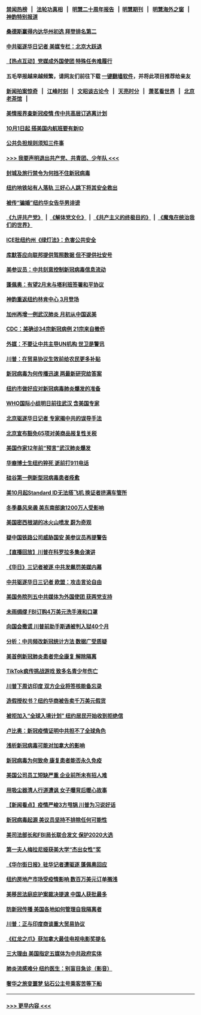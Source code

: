 #### [禁闻热榜](热点新闻.md?=0)  &nbsp;&nbsp;|&nbsp;&nbsp; [法轮功真相](https://github.com/gfw-breaker/truth/blob/master/README.md?=0) &nbsp;&nbsp;|&nbsp;&nbsp; [明慧二十周年报告](https://github.com/gfw-breaker/mh-reports/blob/master/README.md?=0) &nbsp;&nbsp;|&nbsp;&nbsp;[明慧期刊](https://github.com/gfw-breaker/mh-qikan) &nbsp;&nbsp;|&nbsp;&nbsp; [明慧海外之窗](https://github.com/gfw-breaker/mh-news/blob/master/README.md?=0) &nbsp;&nbsp;|&nbsp;&nbsp; [神韵特别报道](https://github.com/gfw-breaker/mh-news/blob/master/shenyun.md?=0)
#### [桑德斯赢得内达华州初选 拜登排名第二](../pages/nsc412/n11888760.md?t=02231431) 
#### [中共驱逐华日记者 美媒专栏：北京大跃退](../pages/nsc412/n11888453.md?t=02231431) 
#### [【热点互动】党媒成外国使团 特殊任务难履行](../pages/nsc412/n11888306.md?t=02231431) 
#### 五毛举报越来越频繁，请网友们前往下载 [一键翻墙软件](https://github.com/gfw-breaker/ssr-accounts)，并将此项目推荐给亲友
#### [新闻拍案惊奇](https://github.com/gfw-breaker/banned-news/blob/master/pages/link4.md) &nbsp;&nbsp;|&nbsp;&nbsp; [江峰时刻](https://github.com/gfw-breaker/banned-news/blob/master/pages/link4.md) &nbsp;&nbsp;|&nbsp;&nbsp; [文昭谈古论今](https://github.com/gfw-breaker/banned-news/blob/master/pages/link4.md) &nbsp;&nbsp;|&nbsp;&nbsp; [天亮时分](https://github.com/gfw-breaker/banned-news/blob/master/pages/link4.md) &nbsp;&nbsp;|&nbsp;&nbsp; [萧茗看世界](https://github.com/gfw-breaker/banned-news/blob/master/pages/link4.md) &nbsp;&nbsp;|&nbsp;&nbsp; [北京老茶馆](https://github.com/gfw-breaker/banned-news/blob/master/pages/link4.md) &nbsp;&nbsp;|&nbsp;&nbsp; 
#### [美情报界查新冠疫情 传中共高层订逃离计划](../pages/nsc412/n11888161.md?t=02231431) 
#### [10月1日起 搭美国内航班要有新ID](../pages/nsc412/n11888243.md?t=02231431) 
#### [公共负担规则须知三件事](../pages/nsc412/n11888123.md?t=02231431) 
#### [>>> 我要声明退出共产党、共青团、少年队 <<<](https://github.com/begood0513/goodnews/blob/master/quit/letter.md) 
#### [封城及旅行禁令为何挡不住新冠病毒](../pages/nsc412/n11888067.md?t=02231431) 
#### [纽约地铁站有人落轨   三好心人跳下将其安全救出](../pages/nsc412/n11888088.md?t=02231431) 
#### [被传“骗婚”纽约华女告华男诽谤](../pages/nsc412/n11887303.md?t=02231431) 
#### [《九评共产党》](https://github.com/begood0513/9ping.md/blob/master/README.md) &nbsp;|&nbsp; [《解体党文化》](../../../../jtdwh.md/blob/master/README.md)  &nbsp;|&nbsp; [《共产主义的终极目的》](../../../../gczydzjmd.md/blob/master/README.md) &nbsp;|&nbsp; [《魔鬼在统治我们的世界》](../../../../mgztzwmdsj.md/blob/master/README.md) 
#### [ICE批纽约州《绿灯法》：危害公共安全](../pages/nsc412/n11887285.md?t=02231431) 
#### [库默答应向联邦提供驾照数据 但不提供社安号](../pages/nsc412/n11887269.md?t=02231431) 
#### [美参议员：中共刻意控制新冠病毒信息流动](../pages/nsc412/n11887949.md?t=02231431) 
#### [蓬佩奥：有望2月末与塔利班签署和平协议](../pages/nsc412/n11887248.md?t=02231431) 
#### [神韵重返纽约林肯中心 3月登场](../pages/nsc412/n11885013.md?t=02231431) 
#### [加州再增一例武汉肺炎 月初从中国返美](../pages/nsc412/n11886929.md?t=02231431) 
#### [CDC：美确诊34宗新冠病例 21宗来自撤侨](../pages/nsc412/n11886795.md?t=02231431) 
#### [外媒：不要让中共主导UN机构 世卫是警讯](../pages/nsc412/n11886401.md?t=02231431) 
#### [川普：在贸易协议生效前给农民更多补贴](../pages/nsc412/n11886549.md?t=02231431) 
#### [新冠病毒为何传播迅速 两最新研究给答案](../pages/nsc412/n11886505.md?t=02231431) 
#### [纽约市做好应对新冠病毒肺炎爆发的准备](../pages/nsc412/n11885019.md?t=02231431) 
#### [WHO国际小组明日前往武汉 含美国专家](../pages/nsc412/n11886380.md?t=02231431) 
#### [北京驱逐华日记者 专家揭中共的误导手法](../pages/nsc412/n11886124.md?t=02231431) 
#### [北京宣布豁免65项对美商品报复性关税](../pages/nsc412/n11885960.md?t=02231431) 
#### [美国作家12年前“预言”武汉肺炎爆发](../pages/nsc412/n11885487.md?t=02231431) 
#### [华裔博士生纽约猝死  逝前打911电话](../pages/nsc412/n11885007.md?t=02231431) 
#### [硅谷第一例新型冠病毒患者痊愈](../pages/nsc412/n11885163.md?t=02231431) 
#### [美10月起Standard ID无法搭飞机  换证者挤满车管所](../pages/nsc412/n11885036.md?t=02231431) 
#### [冬季暴风来袭 美东南部逾1200万人受影响](../pages/nsc412/n11884620.md?t=02231431) 
#### [美国密西根湖的冰火山喷发 蔚为奇观](../pages/nsc412/n11884842.md?t=02231431) 
#### [疑中国铁路公司威胁国安 美参议员再提警告](../pages/nsc412/n11884300.md?t=02231431) 
#### [【直播回放】川普在科罗拉多集会演讲](../pages/nsc412/n11883640.md?t=02231431) 
#### [《华日》三记者被逐 中共发飙罚美媒内幕](../pages/nsc412/n11884184.md?t=02231431) 
#### [中共驱逐华日三记者 欧盟：攻击言论自由](../pages/nsc412/n11884179.md?t=02231431) 
#### [美国务院列五中共媒体为外国使团 获两党支持](../pages/nsc412/n11883954.md?t=02231431) 
#### [未雨绸缪 FBI订购4万美元洗手液和口罩](../pages/nsc412/n11883960.md?t=02231431) 
#### [向国会撒谎 川普前助手斯通被判入狱40个月](../pages/nsc412/n11883930.md?t=02231431) 
#### [分析：中共频改新冠统计方法 数据广受质疑](../pages/nsc412/n11883875.md?t=02231431) 
#### [美首例新冠肺炎患者完全康复 解除隔离](../pages/nsc412/n11883754.md?t=02231431) 
#### [TikTok疯传挑战游戏 致多名青少年伤亡](../pages/nsc412/n11883598.md?t=02231431) 
#### [川普下周访印度 双方企业将签核能备忘录](../pages/nsc412/n11883604.md?t=02231431) 
#### [造假授权书？纽约华商被告卖千万美元假货](../pages/nsc412/n11882429.md?t=02231431) 
#### [被拒加入“全球入境计划”  纽约居民开始收到拒绝信](../pages/nsc412/n11882417.md?t=02231431) 
#### [卢比奥：新冠疫情证明中共担不了全球角色](../pages/nsc412/n11881340.md?t=02231431) 
#### [浅析新冠病毒可能对加拿大的影响](../pages/nsc412/n11879775.md?t=02231431) 
#### [新冠病毒为何致命 康复患者能否永久免疫](../pages/nsc412/n11881488.md?t=02231431) 
#### [美国公司员工短缺严重 企业前所未有招人难](../pages/nsc412/n11881792.md?t=02231431) 
#### [用吸尘器清人行道遭讽 女子曝背后暖心故事](../pages/nsc412/n11881702.md?t=02231431) 
#### [【新闻看点】疫情严峻3方甩锅 川普为习说好话](../pages/nsc412/n11881049.md?t=02231431) 
#### [新冠病毒起源 美议员坚持不排除任何可能性](../pages/nsc412/n11881179.md?t=02231431) 
#### [美司法部长和FBI局长联合发文 保护2020大选](../pages/nsc412/n11881522.md?t=02231431) 
#### [第一夫人梅拉尼娅获美大学“杰出女性”奖](../pages/nsc412/n11881185.md?t=02231431) 
#### [《华尔街日报》驻华记者遭驱逐 蓬佩奥回应](../pages/nsc412/n11881166.md?t=02231431) 
#### [纽约房地产市场受疫情影响  数百万美元订单搁浅](../pages/nsc412/n11879548.md?t=02231431) 
#### [美移民法庭庇护案裁决提速 中国人获批最多](../pages/nsc412/n11879431.md?t=02231431) 
#### [防新冠传播 美国各地如何管理自我隔离者](../pages/nsc412/n11881062.md?t=02231431) 
#### [川普：正与印度商谈重大贸易协议](../pages/nsc412/n11880861.md?t=02231431) 
#### [《红龙之爪》获加拿大最佳电视电影奖提名](../pages/nsc412/n11879517.md?t=02231431) 
#### [三大理由 美国指定五媒体为中共政府实体](../pages/nsc412/n11878945.md?t=02231431) 
#### [肺炎流感难分 纽约医生：别盲目急诊（影音）](../pages/nsc412/n11879426.md?t=02231431) 
#### [奢华之旅变噩梦 钻石公主号乘客苦等下船](../pages/nsc412/n11879192.md?t=02231431) 

----
#### [ >>> 更早内容 <<< ](../indexes/nsc412-earlier.md)
